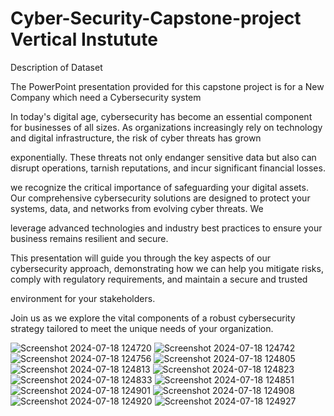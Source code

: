 # Cyber-Security-Capstone-project Vertical Instutute
Description of Dataset

The PowerPoint presentation provided for this capstone project is for a New Company which need a Cybersecurity system

In today's digital age, cybersecurity has become an essential component for businesses of all sizes. As organizations increasingly rely on technology and digital infrastructure, the risk of cyber threats has grown

exponentially. These threats not only endanger sensitive data but also can disrupt operations, tarnish reputations, and incur significant financial losses.

we recognize the critical importance of safeguarding your digital assets. Our comprehensive cybersecurity solutions are designed to protect your systems, data, and networks from evolving cyber threats. We

leverage advanced technologies and industry best practices to ensure your business remains resilient and secure.

This presentation will guide you through the key aspects of our cybersecurity approach, demonstrating how we can help you mitigate risks, comply with regulatory requirements, and maintain a secure and trusted 

environment for your stakeholders.

Join us as we explore the vital components of a robust cybersecurity strategy tailored to meet the unique needs of your organization.

![Screenshot 2024-07-18 124720](https://github.com/user-attachments/assets/ac24ad2a-5349-4c6d-ad3f-857d70a2db1e)
![Screenshot 2024-07-18 124742](https://github.com/user-attachments/assets/407d2ec0-e3e0-4876-9b22-192a8dc2006f)
![Screenshot 2024-07-18 124756](https://github.com/user-attachments/assets/fe1c3632-eb7e-4418-9baa-9c4fbf3369f7)
![Screenshot 2024-07-18 124805](https://github.com/user-attachments/assets/e479ab5c-e1a8-4f90-b605-f8b9b7380a7b)
![Screenshot 2024-07-18 124813](https://github.com/user-attachments/assets/54950323-36a9-4c64-a8b5-01a6e0ce6dd6)
![Screenshot 2024-07-18 124823](https://github.com/user-attachments/assets/c33cc7c4-fc20-430f-9d9e-9b234a3aa545)
![Screenshot 2024-07-18 124833](https://github.com/user-attachments/assets/7d5499b3-25ce-454d-9cb3-5d011fee6dde)
![Screenshot 2024-07-18 124851](https://github.com/user-attachments/assets/71073675-017b-4277-9ccf-28575ab339cd)
![Screenshot 2024-07-18 124901](https://github.com/user-attachments/assets/d69db320-48e4-4e63-b27c-dcb3afe14d71)
![Screenshot 2024-07-18 124908](https://github.com/user-attachments/assets/929fa55a-e137-4cc9-937d-92464647d84d)
![Screenshot 2024-07-18 124920](https://github.com/user-attachments/assets/3f10bf62-3f9c-4410-bea6-9c39d32d0977)
![Screenshot 2024-07-18 124927](https://github.com/user-attachments/assets/d840d67e-c6d5-4ee4-a33a-25bb17f50435)

